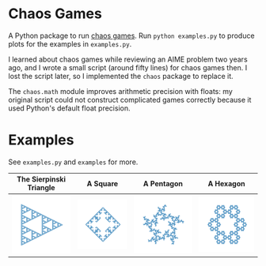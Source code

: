 # Chaos Games

A Python package to run [chaos games](https://en.wikipedia.org/wiki/Chaos_game).
Run `python examples.py` to produce plots for the examples in `examples.py`.

I learned about chaos games while reviewing an AIME problem two years ago,
and I wrote a small script (around fifty lines) for chaos games then.
I lost the script later, so I implemented the `chaos` package to replace it.

The `chaos.math` module improves arithmetic precision with floats:
my original script could not construct complicated games correctly
because it used Python's default float precision.

# Examples

See `examples.py` and `examples` for more.

| The Sierpinski Triangle | A Square | A Pentagon | A Hexagon |
| --- | --- | --- | --- |
| ![](./examples/triangle_1.png) | ![](./examples/square_3.png) | ![](./examples/pentagon_4.png) | ![](./examples/hexagon_1.png) |
